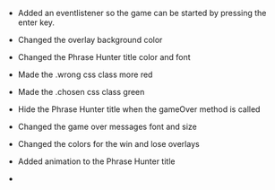 - Added an eventlistener so the game can be started by pressing the enter key.

- Changed the overlay background color

- Changed the Phrase Hunter title color and font

- Made the .wrong css class more red

- Made the .chosen css class green

- Hide the Phrase Hunter title when the gameOver method is called

- Changed the game over messages font and size

- Changed the colors for the win and lose overlays

- Added animation to the Phrase Hunter title

- 

